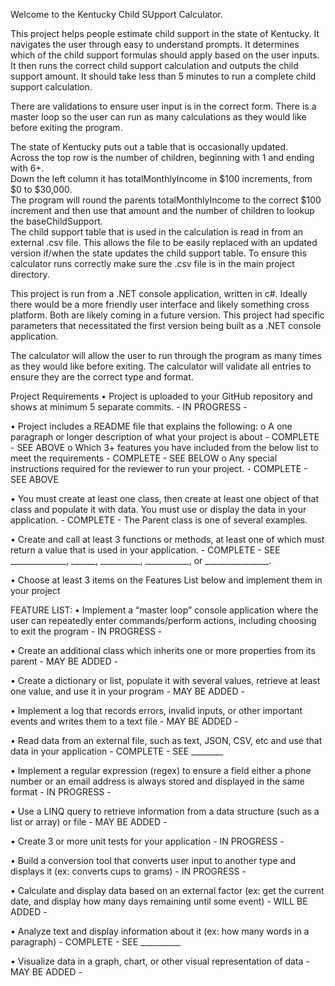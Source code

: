 Welcome to the Kentucky Child SUpport Calculator.

This project helps people estimate child support in the state of Kentucky.
It navigates the user through easy to understand prompts.
It determines which of the child support formulas should apply based on the user inputs.
It then runs the correct child support calculation and outputs the child support amount.
It should take less than 5 minutes to run a complete child support calculation.

There are validations to ensure user input is in the correct form.
There is a master loop so the user can run as many calculations as they would like before exiting the program.

The state of Kentucky puts out a table that is occasionally updated.  
Across the top row is the number of children, beginning with 1 and ending with 6+.  
Down the left column it has totalMonthlyIncome in $100 increments, from $0 to $30,000.  
The program will round the parents totalMonthlyIncome to the correct $100 increment and then use that amount and the number of children to lookup the baseChildSupport.  
The child support table that is used in the calculation is read in from an external .csv file.
This allows the file to be easily replaced with an updated version if/when the state updates the child support table.
To ensure this calculator runs correctly make sure the .csv file is in the main project directory.

This project is run from a .NET console application, written in c#.
Ideally there would be a more friendly user interface and likely something cross platform.
Both are likely coming in a future version.
This project had specific parameters that necessitated the first version being built as a .NET console application.

The calculator will allow the user to run through the program as many times as they would like before exiting.
The calculator will validate all entries to ensure they are the correct type and format.


Project Requirements
•	Project is uploaded to your GitHub repository and shows at minimum 5 separate commits. - IN PROGRESS -

•	Project includes a README file that explains the following:
	o	A one paragraph or longer description of what your project is about - COMPLETE - SEE ABOVE
	o	Which 3+ features you have included from the below list to meet the requirements - COMPLETE - SEE BELOW
	o	Any special instructions required for the reviewer to run your project. - COMPLETE - SEE ABOVE

•	You must create at least one class, then create at least one object of that class and populate it with data. 
	You must use or display the data in your application. - COMPLETE - The Parent class is one of several examples.

•	Create and call at least 3 functions or methods, at least one of which must return a value that is used in your application.
	- COMPLETE - SEE ______________, ______, __________, ___________, or ________________.

•	Choose at least 3 items on the Features List below and implement them in your project

FEATURE LIST:
•	Implement a “master loop” console application where the user can repeatedly enter commands/perform actions, including choosing to exit the program
	 - IN PROGRESS - 

•	Create an additional class which inherits one or more properties from its parent
	 - MAY BE ADDED - 

•	Create a dictionary or list, populate it with several values, retrieve at least one value, and use it in your program - MAY BE ADDED -

•	Implement a log that records errors, invalid inputs, or other important events and writes them to a text file - MAY BE ADDED - 

•	Read data from an external file, such as text, JSON, CSV, etc and use that data in your application - COMPLETE - SEE ________

•	Implement a regular expression (regex) to ensure a field either a phone number or an email address is always stored and displayed in the same format
	 - IN PROGRESS - 

•	Use a LINQ query to retrieve information from a data structure (such as a list or array) or file - MAY BE ADDED -

•	Create 3 or more unit tests for your application - IN PROGRESS - 

•	Build a conversion tool that converts user input to another type and displays it (ex: converts cups to grams) - IN PROGRESS - 

•	Calculate and display data based on an external factor (ex: get the current date, and display how many days remaining until some event) - WILL BE ADDED - 

•	Analyze text and display information about it (ex: how many words in a paragraph) - COMPLETE - SEE __________

•	Visualize data in a graph, chart, or other visual representation of data - MAY BE ADDED - 
